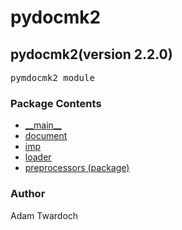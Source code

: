 <h1 id="pydocmk2">pydocmk2</h1>

<h2>pydocmk2(<span class="info">version 2.2.0)</h2> <div class="module">  <div class="docstring">
<pre class="doc">pymdocmk2 module</pre>
</div>  <div class="modules"><h3>Package Contents</h3><ul class="list"><li><a href="./pydocmk2.__main__.html">__main__</a></li><li><a href="./pydocmk2.document.html">document</a></li><li><a href="./pydocmk2.imp.html">imp</a></li><li><a href="./pydocmk2.loader.html">loader</a></li><li><a href="./pydocmk2.preprocessors.html"><span class="package-name">preprocessors</span> (package)</a></li></ul></div><div class="author"><h3>Author</h3>Adam Twardoch <adam+github@twardoch.com></div></div>
